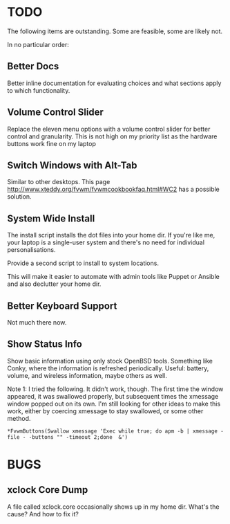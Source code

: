 # TODO

The following items are outstanding. Some are feasible, some are likely not.

In no particular order:

## Better Docs

Better inline documentation for evaluating choices and what sections apply to which functionality.

## Volume Control Slider

Replace the eleven menu options with a volume control slider for better control and granularity. This is not high on my priority list as the hardware buttons work fine on my laptop

## Switch Windows with Alt-Tab

Similar to other desktops. This page http://www.xteddy.org/fvwm/fvwmcookbookfaq.html#WC2 has a possible solution.

## System Wide Install

The install script installs the dot files into your home dir. If you're like me, your laptop is a single-user system and there's no need for individual personalisations.

Provide a second script to install to system locations.

This will make it easier to automate with admin tools like Puppet or Ansible and also declutter your home dir.

## Better Keyboard Support

Not much there now.

## Show Status Info

Show basic information using only stock OpenBSD tools. Something like Conky, where the information is refreshed periodically. Useful: battery, volume, and wireless information, maybe others as well.

Note 1: I tried the following. It didn't work, though. The first time the window appeared, it was swallowed properly, but subsequent times the xmessage window popped out on its own. I'm still looking for other ideas to make this work, either by coercing xmessage to stay swallowed, or some other method.

    *FvwmButtons(Swallow xmessage 'Exec while true; do apm -b | xmessage -file - -buttons "" -timeout 2;done  &')

# BUGS

## xclock Core Dump

A file called xclock.core occasionally shows up in my home dir. What's the cause? And how to fix it?
